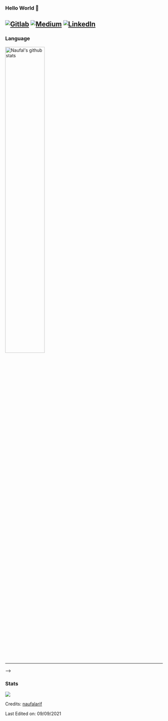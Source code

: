 ### Hello World 👋
[![Gitlab](https://img.shields.io/badge/-Gitlab-000?style=flat&logo=Gitlab&logoColor=white)](https://gitlab.com/naufalarif)
[![Medium](https://img.shields.io/badge/-medium-000?style=flat&logo=Medium&logoColor=white)](https://medium.com/@naufalarif_5773)
[![LinkedIn](https://img.shields.io/badge/-LinkedIn-000?style=flat&logo=LinkedIn&logoColor=white)](www.linkedin.com/in/naufal-arif-pratama-44394a188)
---

<!-- ### Deployed Project
  - [Melaku | Hiking Guide For Better Trip](https://mountnesia-f940e.web.app/login) - A hiking platform to guide and helping to prepare before trip 
  - [Pokemon App](https://pokemon-app-ebon.vercel.app/) - Mini games to catch pokemon
  - [Covid Healthcare](https://drive.google.com/file/d/1tWUXbv0eviVNhMMBo_h7PqPYM6xM7TaP/view?usp=sharing) - Show world case about covid-19 and self-test
___ -->

<!-- 
![Github Stats](https://github-readme-stats.vercel.app/api?username=naufalarif&show_icons=true&count_private=true&include_all_commits=true&hide=stars)
![Top Langs](https://github-readme-stats.vercel.app/api/top-langs/?username=naufalarif&layout=compact)
-->

### Language
<!--
<a href="https://github.com/naufalarif/github-readme-stats">
   <img width="50%" alt="Naufal's github stats" src="https://github-readme-stats.vercel.app/api?username=naufalarif&show_icons=true&hide_border=true" />
</a>
-->

<a href="https://github.com/naufalarif/github-readme-stats">
   <img width="50%" alt="Naufal's github stats" src="https://github-readme-stats.vercel.app/api/top-langs/?username=naufalarif&layout=compact" />
</a>

<!-- 
___

### My Stack
<p>
  <code><img width="15%" src="https://www.vectorlogo.zone/logos/javascript/javascript-ar21.svg"></code>
  <code><img width="15%" src="https://www.vectorlogo.zone/logos/reactjs/reactjs-ar21.svg"></code>
<!--   <code><img width="15%" src="https://www.vectorlogo.zone/logos/redux/redux-ar21.svg"></code> -->
<!--   <code><img width="15%" src="https://www.vectorlogo.zone/logos/nodejs/nodejs-ar21.svg"></code> -->
  <br />
</p>

---
  -->

### Stats
<p>  
  <a href="https://github.com/anuraghazra/github-readme-stats"> 
    <img  src="https://github-readme-stats.vercel.app/api?username=naufalarif&&show_icons=true"/>
  </a>
</p>

Credits: [naufalarif](https://github.com/naufalarif)

Last Edited on: 09/09/2021
<!--
**naufalarif/naufalarif** is a ✨ _special_ ✨ repository because its `README.md` (this file) appears on your GitHub profile.

Here are some ideas to get you started:

- 🔭 I’m currently working on ...
- 🌱 I’m currently learning ...
- 👯 I’m looking to collaborate on ...
- 🤔 I’m looking for help with ...
- 💬 Ask me about ...
- 📫 How to reach me: ...
- 😄 Pronouns: ...
- ⚡ Fun fact: ...
-->
